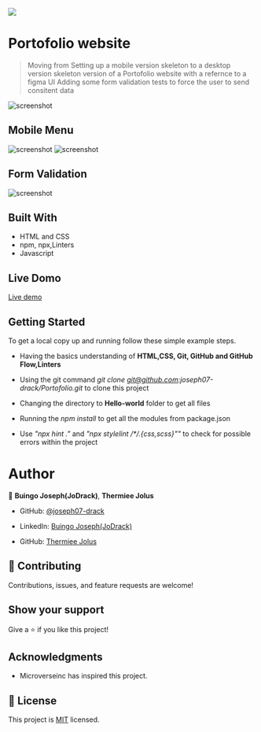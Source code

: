 ![](https://img.shields.io/badge/Microverse-blueviolet)

# Portofolio website

> Moving from Setting up a mobile version skeleton to a desktop version skeleton version of a Portofolio website with a refernce to a figma UI
> Adding some form validation tests to force the user to send consitent data

![screenshot](./app_screenshot.png)

## Mobile Menu

![screenshot](/img/project_screenshot/mobile-menu.png)
![screenshot](/img/project_screenshot/popup-window-mobile.png)

## Form Validation
![screenshot](/img/project_screenshot/form-validation.png)

## Built With

- HTML and CSS
- npm, npx,Linters
- Javascript

## Live Domo

[Live demo](https://joseph07-drack.github.io/Portofolio/)

## Getting Started

To get a local copy up and running follow these simple example steps.

- Having the basics understanding of **HTML,CSS, Git, GitHub and GitHub Flow,Linters**

- Using the git command _git clone git@github.com:joseph07-drack/Portofolio.git_ to clone this project

- Changing the directory to **Hello-world** folder to get all files

- Running the _npm install_ to get all the modules from package.json

- Use _"npx hint ."_ and _"npx stylelint /\**/*.{css,scss}""_ to check for possible errors within the project

# Author

👤 **Buingo Joseph(JoDrack)**, **Thermiee Jolus**

- GitHub: [@joseph07-drack](https://github.com/joseph07-drack)
- LinkedIn: [Buingo Joseph(JoDrack)](https://www.linkedin.com/in/joseph-buingo-ab2682225/)

- GitHub: [Thermiee Jolus](https://github.com/Thermiee)

## 🤝 Contributing

Contributions, issues, and feature requests are welcome!

## Show your support

Give a ⭐️ if you like this project!

## Acknowledgments

- Microverseinc has inspired this project.

## 📝 License

This project is [MIT](./MIT.md) licensed.
